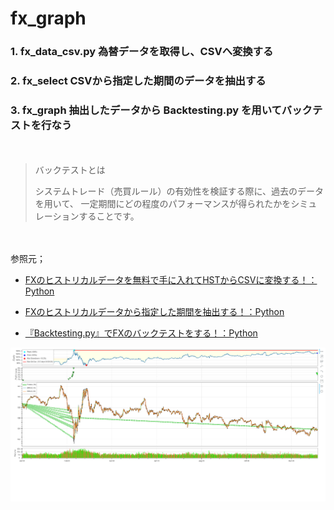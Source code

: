 # fx_graph

### 1. fx_data_csv.py  為替データを取得し、CSVへ変換する
### 2. fx_select       CSVから指定した期間のデータを抽出する
### 3. fx_graph        抽出したデータから Backtesting.py を用いてバックテストを行なう

　

> バックテストとは
> 
> システムトレード（売買ルール）の有効性を検証する際に、過去のデータを用いて、
> 一定期間にどの程度のパフォーマンスが得られたかをシミュレーションすることです。

　 

参照元；  

- [FXのヒストリカルデータを無料で手に入れてHSTからCSVに変換する！：Python](https://mmorley.hatenablog.com/entry/fx_historicaldata01)

- [FXのヒストリカルデータから指定した期間を抽出する！：Python](https://mmorley.hatenablog.com/entry/fx_historicaldata02)

- [『Backtesting.py』でFXのバックテストをする！：Python](https://mmorley.hatenablog.com/entry/fx_backtesting01)


![myStrategy.png](https://github.com/whitecat-22/fx_graph/blob/main/myStrategy.png "myStrategy.png")
